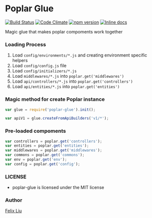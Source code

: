 Poplar Glue
===========

[![Build Status](https://travis-ci.org/poplarjs/poplar-glue.svg?branch=master)](https://travis-ci.org/poplarjs/poplar-glue)
[![Code Climate](https://codeclimate.com/github/poplarjs/poplar-glue/badges/gpa.svg)](https://codeclimate.com/github/poplarjs/poplar-glue)
[![npm version](https://badge.fury.io/js/poplar-glue.svg)](http://badge.fury.io/js/poplar-glue)
[![Inline docs](http://inch-ci.org/github/poplarjs/poplar-glue.svg?branch=master)](http://inch-ci.org/github/poplarjs/poplar-glue)

Magic glue that makes poplar compoments work together

### Loading Process

1. Load `config/environments/*.js` and creating environment specific helpers
2. Load `config/config.js` file
3. Load `config/initializers/*.js`
4. Load `middlewares/*.js` into `poplar.get('middlewares')`
4. Load `api/controllers/*.js` into `poplar.get('controllers')`
4. Load `api/entities/*.js` into `poplar.get('entities')`

### Magic method for create Poplar instance

```javascript
var glue = require('poplar-glue').init();

var apiV1 = glue.createFromApiBuilders('v1/*');
```

### Pre-loaded compoments

``` javascript
var controllers = poplar.get('controllers');
var entities = poplar.get('entities');
var middlewares = poplar.get('middlewares');
var commons = poplar.get('commons');
var env = poplar.get('env');
var config = poplar.get('config');
```

### LICENSE

* poplar-glue is licensed under the MIT license

### Author

[Felix Liu](https://github.com/lyfeyaj)
